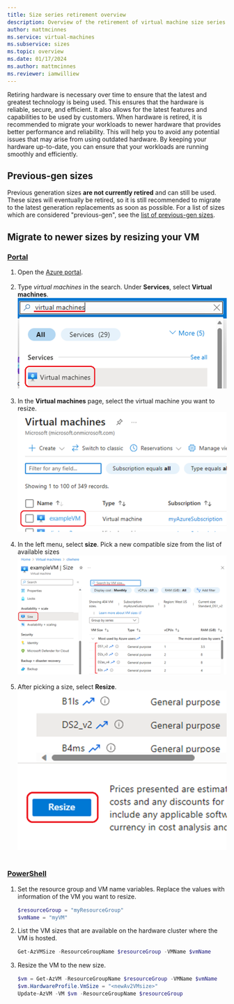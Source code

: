 ```yaml
---
title: Size series retirement overview
description: Overview of the retirement of virtual machine size series and explaination of reasoning behind retirement.
author: mattmcinnes
ms.service: virtual-machines
ms.subservice: sizes
ms.topic: overview
ms.date: 01/17/2024
ms.author: mattmcinnes
ms.reviewer: iamwilliew
---
```


Retiring hardware is necessary over time to ensure that the latest and greatest technology is being used. This ensures that the hardware is reliable, secure, and efficient. It also allows for the latest features and capabilities to be used by customers. When hardware is retired, it is recommended to migrate your workloads to newer hardware that provides better performance and reliability. This will help you to avoid any potential issues that may arise from using outdated hardware. By keeping your hardware up-to-date, you can ensure that your workloads are running smoothly and efficiently.

## Previous-gen sizes
Previous generation sizes **are not currently retired** and can still be used. These sizes will eventually be retired, so it is still recommended to migrate to the latest generation replacements as soon as possible. For a list of sizes which are considered "previous-gen", see the [list of previous-gen sizes](./previous_gen_sizes_list.md). 

## Migrate to newer sizes by resizing your VM

### [Portal](#tab/retire-in-portal)
1. Open the [Azure portal](https://portal.azure.com). <br/><br/>
1. Type *virtual machines* in the search. Under **Services**, select **Virtual machines**.
    ![Screenshot of the Azure portal search bar](./media/portal_vms_search.png)<br/><br/>
1. In the **Virtual machines** page, select the virtual machine you want to resize.
    ![Screenshot of an example VM selected](./media/portal_select_vm.png)<br/><br/>
1. In the left menu, select **size**. Pick a new compatible size from the list of available sizes 
    ![Size selection in the Azure portal](./media/portal_size_select.png)<br/><br/>
1. After picking a size, select **Resize**.
    ![Resize button in the Azure portal](./media/portal_resize_button.png)<br/><br/>

### [PowerShell](#tab/retire-in-PS)
1. Set the resource group and VM name variables. Replace the values with information of the VM you want to resize.

    ```powershell
    $resourceGroup = "myResourceGroup"
    $vmName = "myVM"
    ```

1. List the VM sizes that are available on the hardware cluster where the VM is hosted.

    ```powershell
    Get-AzVMSize -ResourceGroupName $resourceGroup -VMName $vmName
    ```

1. Resize the VM to the new size.

    ```powershell
    $vm = Get-AzVM -ResourceGroupName $resourceGroup -VMName $vmName
    $vm.HardwareProfile.VmSize = "<newAv2VMsize>"
    Update-AzVM -VM $vm -ResourceGroupName $resourceGroup
    ```